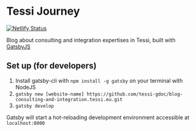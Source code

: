 # Tessi Journey

[![Netlify Status](https://api.netlify.com/api/v1/badges/4dacff12-50a0-4bf5-882f-fac9fbb11721/deploy-status)](https://app.netlify.com/sites/tessi/deploys)

Blog about consulting and integration expertises in Tessi, built with [GatsbyJS][gatsby]

## Set up (for developers)

1. Install gatsby-cli with `npm install -g gatsby` on your terminal with NodeJS
1. `gatsby new [website-name] https://github.com/tessi-gdoc/blog-consulting-and-integration.tessi.eu.git`
1. `gatsby develop`

Gatsby will start a hot-reloading development environment accessible at
`localhost:8000`

[gatsby]: https://www.gatsbyjs.org/
